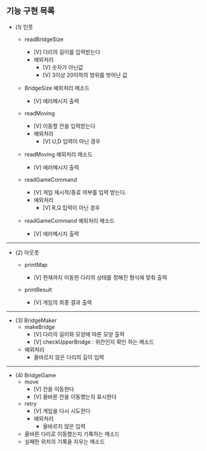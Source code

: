 ## 기능 구현 목록

- (1) 인풋
  - readBridgeSize
    - [V] 다리의 길이를 입력받는다
    - 예외처리
      - [V] 숫자가 아닌값
      - [V] 3이상 20이하의 범위를 벗어난 값
  - BridgeSize 예외처리 메소드
    - [V] 에러메시지 출력

  - readMoving
    - [V] 이동할 칸을 입력받는다
    - 예외처리
      - [V] U,D 입력이 아닌 경우
  - readMoving 예외처리 메소드
    - [V] 에러메시지 출력

  - readGameCommand
    - [V] 게임 재시작/종료 여부를 입력 받는다.
    - 예외처리
      - [V] R,Q 입력이 아닌 경우
  - readGameCommand 예외처리 메소드
    - [V] 에러메시지 출력
---
  - (2) 아웃풋
    - printMap
      - [V] 현재까지 이동한 다리의 상태를 정해진 형식에 맞춰 출력
    
    - printResult
      - [V] 게임의 최종 결과 출력
---
  - (3) BridgeMaker
    - makeBridge
      - [V] 다리의 길이와 모양에 따른 모양 출력
      - [V] checkUpperBridge : 위칸인지 확인 하는 메소드
    - 예외처리
      - 올바르지 않은 다리의 길이 입력
      
---
  - (4) BridgeGame
    - move
      - [V] 칸을 이동한다
      - [V] 올바른 칸을 이동했는지 표시한다
    - retry
       - [V] 게임을 다시 시도한다
       - 예외처리
         - 올바르지 않은 입력
    - 올바른 다리로 이동했는지 기록하는 메소드
    - 실패한 위치의 기록을 지우는 메소드
